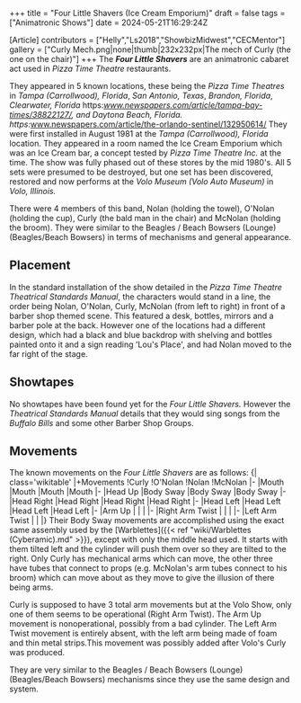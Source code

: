 +++
title = "Four Little Shavers (Ice Cream Emporium)"
draft = false
tags = ["Animatronic Shows"]
date = 2024-05-21T16:29:24Z

[Article]
contributors = ["Helly","Ls2018","ShowbizMidwest","CECMentor"]
gallery = ["Curly Mech.png|none|thumb|232x232px|The mech of Curly (the one on the chair)"]
+++
The <b><i>Four Little Shavers</b></i> are an animatronic cabaret act used in <i>Pizza Time Theatre</i> restaurants.

They appeared in 5 known locations, these being the <i>Pizza Time Theatres</i> in <i>Tampa (Carrollwood), Florida</i>, <i>San Antonio, Texas</i>, <i>Brandon, Florida</i>, <i>Clearwater, Florida</i><ref> https:<i>www.newspapers.com/article/tampa-bay-times/38822127/</ref>, and <i>Daytona Beach, Florida</i>.<ref> https:</i>www.newspapers.com/article/the-orlando-sentinel/132950614/</ref>  They were first installed in August 1981 at the <i>Tampa (Carrollwood), Florida</i> location. They appeared in a room named the Ice Cream Emporium which was an Ice Cream bar, a concept tested by <i>Pizza Time Theatre Inc.</i> at the time. The show was fully phased out of these stores by the mid 1980's. All 5 sets were presumed to be destroyed, but one set has been discovered, restored and now performs at the <i>Volo Museum (Volo Auto Museum)</i> in <i>Volo, Illinois.</i>

There were 4 members of this band, Nolan (holding the towel), O'Nolan (holding the cup), Curly (the bald man in the chair) and McNolan (holding the broom). They were similar to the Beagles / Beach Bowsers (Lounge) (Beagles/Beach Bowsers) in terms of mechanisms and general appearance.

<h2> Placement </h2>
In the standard installation of the show detailed in the <i>Pizza Time Theatre Theatrical Standards Manual</i>, the characters would stand in a line, the order being Nolan, O'Nolan, Curly, McNolan (from left to right) in front of a barber shop themed scene. This featured a desk, bottles, mirrors and a barber pole at the back. However one of the locations had a different design, which had a black and blue backdrop with shelving and bottles painted onto it and a sign reading 'Lou's Place', and had Nolan moved to the far right of the stage.


<h2> Showtapes </h2>
No showtapes have been found yet for the <i>Four Little Shavers.</i> However the <i>Theatrical Standards Manual</i> details that they would sing songs from the <i>Buffalo Bills</i> and some other Barber Shop Groups.

<h2> Movements </h2>
The known movements on the <i>Four Little Shavers</i> are as follows:
{| class='wikitable'
|+Movements
!Curly
!O'Nolan
!Nolan
!McNolan
|-
|Mouth
|Mouth
|Mouth
|Mouth
|-
|Head Up
|Body Sway
|Body Sway
|Body Sway
|-
|Head Right
|Head Right
|Head Right
|Head Right
|-
|Head Left
|Head Left
|Head Left
|Head Left
|-
|Arm Up
|
|
|
|-
|Right Arm Twist
|
|
|
|-
|Left Arm Twist
|
|
|}
Their Body Sway movements are accomplished using the exact same assembly used by the [Warblettes]({{< ref "wiki/Warblettes (Cyberamic).md" >}}), except with only the middle head used. It starts with them tilted left and the cylinder will push them over so they are tilted to the right. Only Curly has mechanical arms which can move, the other three have tubes that connect to props (e.g. McNolan's arm tubes connect to his broom) which can move about as they move to give the illusion of there being arms.

Curly is supposed to have 3 total arm movements but at the Volo Show, only one of them seems to be operational (Right Arm Twist). The Arm Up movement is nonoperational, possibly from a bad cylinder. The Left Arm Twist movement is entirely absent, with the left arm being made of foam and thin metal strips.This movement was possibly added after Volo's Curly was produced.



They are very similar to the Beagles / Beach Bowsers (Lounge) (Beagles/Beach Bowsers) mechanisms since they use the same design and system.


